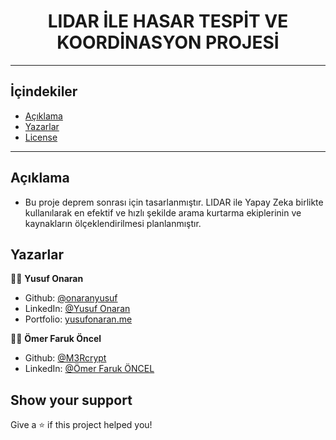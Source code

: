<h1 align="center">LIDAR İLE HASAR TESPİT VE KOORDİNASYON PROJESİ</h1>


---

## İçindekiler

- [Açıklama](#açıklama)
- [Yazarlar](#yazarlar)
- [License](#-license)

---

## Açıklama
- Bu proje deprem sonrası için tasarlanmıştır. LIDAR ile Yapay Zeka birlikte kullanılarak en efektif ve hızlı şekilde arama kurtarma ekiplerinin ve kaynakların ölçeklendirilmesi planlanmıştır.


## Yazarlar

👦🏻 **Yusuf Onaran**

* Github: [@onaranyusuf](https://github.com/onaranyusuf)
* LinkedIn: [@Yusuf Onaran](https://www.linkedin.com/in/yusufonaran/)
* Portfolio: [yusufonaran.me](https://www.yusufonaran.me)

👦🏻 **Ömer Faruk Öncel**

* Github: [@M3Rcrypt](https://github.com/M3Rcrypt)
* LinkedIn: [@Ömer Faruk ÖNCEL](https://www.linkedin.com/in/omerfarukoencel/)


## Show your support

Give a ⭐️ if this project helped you!
